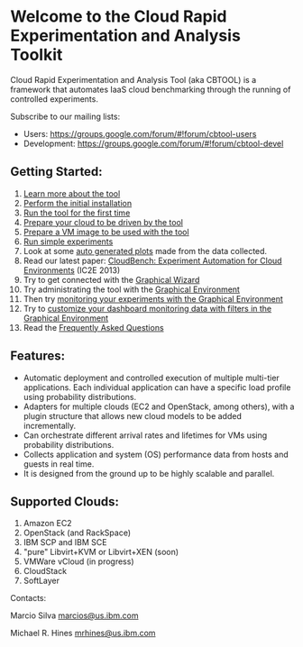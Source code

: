 # Welcome to the Cloud Rapid Experimentation and Analysis Toolkit

Cloud Rapid Experimentation and Analysis Tool (aka CBTOOL) is a framework that automates IaaS cloud benchmarking through the running of controlled experiments.

Subscribe to our mailing lists:

- Users: https://groups.google.com/forum/#!forum/cbtool-users
- Development: https://groups.google.com/forum/#!forum/cbtool-devel

## Getting Started:

1. [Learn more about the tool](https://github.com/ibmcb/cbtool/wiki/DOC:-Table-of-Contents)
2. [Perform the initial installation](https://github.com/ibmcb/cbtool/wiki/HOWTO:-Initial-Installation)
3. [Run the tool for the first time](https://github.com/ibmcb/cbtool/wiki/HOWTO:-Running-the-tool-for-the-first-time)
4. [Prepare your cloud to be driven by the tool](https://github.com/ibmcb/cbtool/wiki/HOWTO:-Preparing-your-cloud-to-be-driven-by-CBTOOL)
5. [Prepare a VM image to be used with the tool](https://github.com/ibmcb/cbtool/wiki/HOWTO:-Preparing-a-VM-to-be-used-with-CBTOOL-on-a-real-cloud)
6. [Run simple experiments](https://github.com/ibmcb/cbtool/wiki/HOWTO:-Run-simple-experiments)
7. Look at some [auto generated plots](https://github.com/ibmcb/cbtool/wiki/HOWTO:-Save-Monitoring-Data-on-the-Command-Line) made from the data collected.
8. Read our latest paper: [CloudBench: Experiment Automation for Cloud Environments](http://ieeexplore.ieee.org/xpls/abs_all.jsp?arnumber=6529297&tag=1) (IC2E 2013)
9. Try to get connected with the [Graphical Wizard](https://github.com/ibmcb/cbtool/wiki/HOWTO:-Using-the-Wizard-for-first-time-connection)
10. Try administrating the tool with the [Graphical Environment](https://github.com/ibmcb/cbtool/wiki/HOWTO:-Using-the-Graphical-Environment)
11. Then try [monitoring your experiments with the Graphical Environment](https://github.com/ibmcb/cbtool/wiki/HOWTO:-Monitoring-with-the-Graphical-Environment)
12. Try to [customize your dashboard monitoring data with filters in the Graphical Environment](https://github.com/ibmcb/cbtool/wiki/HOWTO:-Customize-Dashboard-Monitoring-in-the-Graphical-Environment)
13. Read the [Frequently Asked Questions](https://github.com/ibmcb/cbtool/wiki/FAQ)

## Features:
- Automatic deployment and controlled execution of multiple multi-tier applications.
Each individual application can have a specific load profile using probability distributions.
- Adapters for multiple clouds (EC2 and OpenStack, among others), with a plugin structure that allows new cloud models to be added incrementally.
- Can orchestrate different arrival rates and lifetimes for VMs using probability distributions.
- Collects application and system (OS) performance data from hosts and guests in real time.
- It is designed from the ground up to be highly scalable and parallel.

## Supported Clouds:

1. Amazon EC2
2. OpenStack (and RackSpace)
3. IBM SCP and IBM SCE
4. "pure" Libvirt+KVM or Libvirt+XEN (soon)
5. VMWare vCloud (in progress)
6. CloudStack
7. SoftLayer

Contacts:

Marcio Silva marcios@us.ibm.com

Michael R. Hines mrhines@us.ibm.com

